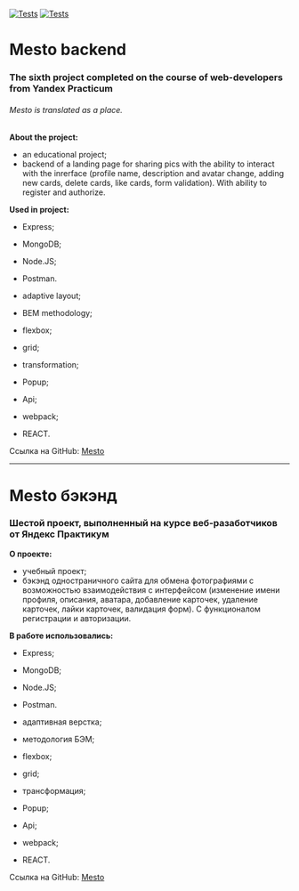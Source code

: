 [![Tests](../../actions/workflows/tests-13-sprint.yml/badge.svg)](../../actions/workflows/tests-13-sprint.yml) [![Tests](../../actions/workflows/tests-14-sprint.yml/badge.svg)](../../actions/workflows/tests-14-sprint.yml)

# Mesto backend
### The sixth project completed on the course of web-developers from Yandex Practicum
###### Mesto is translated as a place.

**About the project:**
* an educational project;
* backend of a landing page for sharing pics with the ability to interact with the inrerface (profile name, description and avatar change, adding new cards, delete cards, like cards, form validation). With ability to register and authorize.

**Used in project:**
* Express;
* MongoDB;
* Node.JS;
* Postman.

* adaptive layout;
* BEM methodology;
* flexbox;
* grid;
* transformation;
* Popup;
* Api;
* webpack;
* REACT.

Ссылка на GitHub: [Mesto](https://github.com/MariaSeraya/express-mesto-gha.git)

------

# Mesto бэкэнд
### Шестой проект, выполненный на курсе веб-разаботчиков от Яндекс Практикум

**О проекте:**
* учебный проект;
* бэкэнд одностраничного сайта для обмена фотографиями с возможностью взаимодействия с интерфейсом (изменение имени профиля, описания, аватара, добавление карточек, удаление карточек, лайки карточек, валидация форм). С функционалом регистрации и авторизации.

**В работе использовались:**
* Express;
* MongoDB;
* Node.JS;
* Postman.

* адаптивная верстка;
* методология БЭМ;
* flexbox;
* grid;
* трансформация;
* Popup;
* Api;
* webpack;
* REACT.

Ссылка на GitHub: [Mesto](https://github.com/MariaSeraya/express-mesto-gha.git)

